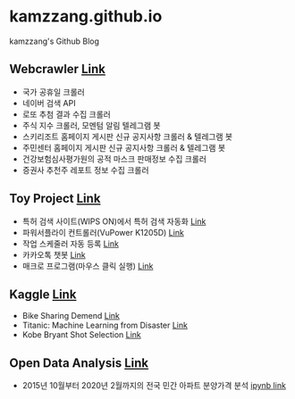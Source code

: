 # kamzzang.github.io
kamzzang's Github Blog

## **Webcrawler** [Link](https://github.com/kamzzang/WebCrawler)
* 국가 공휴일 크롤러
* 네이버 검색 API
* 로또 추첨 결과 수집 크롤러
* 주식 지수 크롤러, 모멘텀 알림 텔레그램 봇
* 스키리조트 홈페이지 게시판 신규 공지사항 크롤러 & 텔레그램 봇
* 주민센터 홈페이지 게시판 신규 공지사항 크롤러 & 텔레그램 봇
* 건강보험심사평가원의 공적 마스크 판매정보 수집 크롤러
* 증권사 추천주 레포트 정보 수집 크롤러

## **Toy Project** [Link](https://github.com/kamzzang/ToyProject)
* 특허 검색 사이트(WIPS ON)에서 특허 검색 자동화 [Link](https://github.com/kamzzang/ToyProject/tree/master/PatentSearch)  
* 파워서플라이 컨트롤러(VuPower K1205D) [Link](https://github.com/kamzzang/ToyProject/tree/master/PowerSupplyController)  
* 작업 스케줄러 자동 등록 [Link](https://github.com/kamzzang/ToyProject/tree/master/OAScheduler)  
* 카카오톡 챗봇 [Link](https://github.com/kamzzang/ToyProject/tree/master/KakaoChatbot)
* 매크로 프로그램(마우스 클릭 실행) [Link](https://github.com/kamzzang/ToyProject/tree/master/Macro)

## **Kaggle** [Link](https://github.com/kamzzang/Kaggle)
* Bike Sharing Demend [Link](https://github.com/kamzzang/Kaggle/tree/master/Bike_Sharing_Demand)
* Titanic: Machine Learning from Disaster [Link](https://github.com/kamzzang/Kaggle/tree/master/Titanic)
* Kobe Bryant Shot Selection [Link](https://github.com/kamzzang/Kaggle/tree/master/Kobe%20Bryant%20Shot%20Selection)

## **Open Data Analysis** [Link](https://github.com/kamzzang/OpenDataAnalysis)
* 2015년 10월부터 2020년 2월까지의 전국 민간 아파트 분양가격 분석 [ipynb link](https://github.com/kamzzang/OpenDataAnalysis/blob/master/Apt_presale_price_analysis.ipynb)
